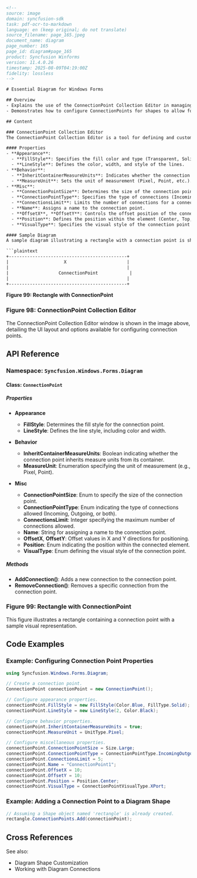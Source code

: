 ```html
<!--
source: image
domain: syncfusion-sdk
task: pdf-ocr-to-markdown
language: en (keep original; do not translate)
source_filename: page_165.jpeg
document_name: diagram
page_number: 165
page_id: diagram#page_165
product: Syncfusion Winforms
version: 11.4.0.26
timestamp: 2025-08-09T04:19:00Z
fidelity: lossless
-->

# Essential Diagram for Windows Forms

## Overview
- Explains the use of the ConnectionPoint Collection Editor in managing visual and behavioral properties for connecting elements in a Windows Forms Diagram.
- Demonstrates how to configure ConnectionPoints for shapes to allow for incoming and outgoing connections.

## Content

### ConnectionPoint Collection Editor
The ConnectionPoint Collection Editor is a tool for defining and customizing properties related to connection points in a Windows Forms Diagram. This helps in designing visually appealing and interactive diagrams by specifying how elements connect to each other.

#### Properties
- **Appearance**:
  - **FillStyle**: Specifies the fill color and type (Transparent, Solid, etc.).
  - **LineStyle**: Defines the color, width, and style of the lines.
- **Behavior**:
  - **InheritContainerMeasureUnits**: Indicates whether the connection point inherits the container's measurement units.
  - **MeasureUnit**: Sets the unit of measurement (Pixel, Point, etc.).
- **Misc**:
  - **ConnectionPointSize**: Determines the size of the connection point (Large, Medium, Small).
  - **ConnectionPointType**: Specifies the type of connections (Incoming, Outgoing, or IncomingOutgoing).
  - **ConnectionsLimit**: Limits the number of connections for a connection point.
  - **Name**: Assigns a name to the connection point.
  - **OffsetX**, **OffsetY**: Controls the offset position of the connection point.
  - **Position**: Defines the position within the element (Center, Top, Bottom, Left, Right).
  - **VisualType**: Specifies the visual style of the connection point (XPort, etc.).

#### Sample Diagram
A sample diagram illustrating a rectangle with a connection point is shown below:

```plaintext
+---------------------------------------------+
|                     X                       |
|                                             |
|                   ConnectionPoint            |
|                                             |
+---------------------------------------------+
```

**Figure 99: Rectangle with ConnectionPoint**

### Figure 98: ConnectionPoint Collection Editor
The ConnectionPoint Collection Editor window is shown in the image above, detailing the UI layout and options available for configuring connection points.

## API Reference

### Namespace: `Syncfusion.Windows.Forms.Diagram`

#### Class: `ConnectionPoint`

##### Properties

- **Appearance**
  - **FillStyle**: Determines the fill style for the connection point.
  - **LineStyle**: Defines the line style, including color and width.
  
- **Behavior**
  - **InheritContainerMeasureUnits**: Boolean indicating whether the connection point inherits measure units from its container.
  - **MeasureUnit**: Enumeration specifying the unit of measurement (e.g., Pixel, Point).

- **Misc**
  - **ConnectionPointSize**: Enum to specify the size of the connection point.
  - **ConnectionPointType**: Enum indicating the type of connections allowed (Incoming, Outgoing, or both).
  - **ConnectionsLimit**: Integer specifying the maximum number of connections allowed.
  - **Name**: String for assigning a name to the connection point.
  - **OffsetX**, **OffsetY**: Offset values in X and Y directions for positioning.
  - **Position**: Enum indicating the position within the connected element.
  - **VisualType**: Enum defining the visual style of the connection point.

##### Methods

- **AddConnection()**: Adds a new connection to the connection point.
- **RemoveConnection()**: Removes a specific connection from the connection point.

### Figure 99: Rectangle with ConnectionPoint
This figure illustrates a rectangle containing a connection point with a sample visual representation.

## Code Examples

### Example: Configuring Connection Point Properties

```csharp
using Syncfusion.Windows.Forms.Diagram;

// Create a connection point.
ConnectionPoint connectionPoint = new ConnectionPoint();

// Configure appearance properties.
connectionPoint.FillStyle = new FillStyle(Color.Blue, FillType.Solid);
connectionPoint.LineStyle = new LineStyle(2, Color.Black);

// Configure behavior properties.
connectionPoint.InheritContainerMeasureUnits = true;
connectionPoint.MeasureUnit = UnitType.Pixel;

// Configure miscellaneous properties.
connectionPoint.ConnectionPointSize = Size.Large;
connectionPoint.ConnectionPointType = ConnectionPointType.IncomingOutgoing;
connectionPoint.ConnectionsLimit = 5;
connectionPoint.Name = "ConnectionPoint1";
connectionPoint.OffsetX = 10;
connectionPoint.OffsetY = 10;
connectionPoint.Position = Position.Center;
connectionPoint.VisualType = ConnectionPointVisualType.XPort;
```

### Example: Adding a Connection Point to a Diagram Shape
```csharp
// Assuming a Shape object named 'rectangle' is already created.
rectangle.ConnectionPoints.Add(connectionPoint);
```

## Cross References
See also:
- Diagram Shape Customization
- Working with Diagram Connections

<!-- tags: [Windows Forms, Diagram, ConnectionPoint, ConnectionPointCollectionEditor, VisualStyle, Behavior, Appearance, connections, measureunits] keywords: [ConnectionPoint, LineStyle, FillStyle, ConnectionPointSize, ConnectionPointType, MeasureUnit, InheritContainerMeasureUnits, VisualType, Stroke] -->
```